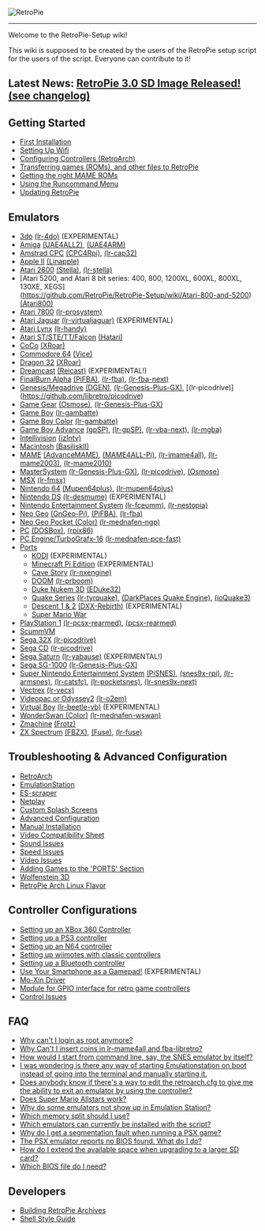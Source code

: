 ![RetroPie](http://blog.petrockblock.com/wp-content/uploads/2015/12/RetroPie_Logo_BW2.png)
***


Welcome to the RetroPie-Setup wiki!

This wiki is supposed to be created by the users of the RetroPie setup script for the users of the script. Everyone can contribute to it!

## Latest News: [RetroPie 3.0 SD Image Released!](http://blog.petrockblock.com/retropie/retropie-downloads/) [(see changelog)](https://github.com/RetroPie/RetroPie-Setup/wiki/Changelogs)


## Getting Started
* [First Installation](https://github.com/RetroPie/RetroPie-Setup/wiki/First-Installation)
* [Setting Up Wifi](https://github.com/RetroPie/RetroPie-Setup/wiki/Setting-Up-Wifi)
* [Configuring Controllers (RetroArch)](https://github.com/RetroPie/RetroPie-Setup/wiki/RetroArch-Configuration)
* [Transferring games (ROMs), and other files to RetroPie](https://github.com/RetroPie/RetroPie-Setup/wiki/How-to-get-ROMs-on-the-SD-card)
* [Getting the right MAME ROMs](https://github.com/RetroPie/RetroPie-Setup/wiki/Managing-ROMs)
* [Using the Runcommand Menu](https://github.com/RetroPie/RetroPie-Setup/wiki/runcommand)
* [Updating RetroPie](https://github.com/RetroPie/RetroPie-Setup/wiki/Updating-RetroPie)

## Emulators
* [3do](https://github.com/RetroPie/RetroPie-Setup/wiki/3do) [(lr-4do)](https://github.com/libretro/4do-libretro) (EXPERIMENTAL)
* [Amiga](https://github.com/RetroPie/RetroPie-Setup/wiki/Amiga) [(UAE4ALL2)](https://github.com/RetroPie/uae4all2), [(UAE4ARM)](https://github.com/Chips-fr/uae4arm-rpi/)
* [Amstrad CPC](https://github.com/RetroPie/RetroPie-Setup/wiki/Amstrad-CPC) [(CPC4Rpi)](http://gaming.capsule-sa.co.za/?gamepress_reviews=cpc4rpi-cpc-6128-emulator-for-raspberry-pi), [(lr-cap32)](https://github.com/libretro/libretro-cap32.git)
* [Apple II](https://github.com/RetroPie/RetroPie-Setup/wiki/Apple-II) [(Linapple)](http://sourceforge.net/projects/linapple/)
* [Atari 2600](https://github.com/RetroPie/RetroPie-Setup/wiki/Atari-2600) [(Stella)](http://stella.sourceforge.net/), [(lr-stella)](https://github.com/libretro/stella-libretro)
* [Atari 5200, and Atari 8 bit series: 400, 800, 1200XL, 600XL, 800XL, 130XE, XEGS]      
 (https://github.com/RetroPie/RetroPie-Setup/wiki/Atari-800-and-5200) [(Atari800)](http://atari800.sourceforge.net/)
* [Atari 7800](https://github.com/RetroPie/RetroPie-Setup/wiki/Atari-7800) [(lr-prosystem)](https://github.com/libretro/prosystem-libretro)
* [Atari Jaguar](https://github.com/RetroPie/RetroPie-Setup/wiki/Atari-Jaguar) [(lr-virtualjaguar)](https://github.com/libretro/virtualjaguar-libretro) (EXPERIMENTAL)
* [Atari Lynx](https://github.com/RetroPie/RetroPie-Setup/wiki/Atari-Lynx) [(lr-handy)](https://github.com/libretro/libretro-handy)
* [Atari ST/STE/TT/Falcon](https://github.com/RetroPie/RetroPie-Setup/wiki/Atari-ST-STE-TT-Falcon) [(Hatari)](http://hatari.tuxfamily.org/)
* [CoCo](https://github.com/RetroPie/RetroPie-Setup/wiki/Coco) [(XRoar)](http://www.6809.org.uk/xroar/)
* [Commodore 64](https://github.com/RetroPie/RetroPie-Setup/wiki/Commodore-64) [(Vice)](http://vice-emu.sourceforge.net/)
* [Dragon 32](https://github.com/RetroPie/RetroPie-Setup/wiki/Dragon) [(XRoar)](http://www.6809.org.uk/xroar/)
* [Dreamcast](https://github.com/RetroPie/RetroPie-Setup/wiki/Dreamcast) [(Reicast)](https://github.com/reicast/reicast-emulator) (EXPERIMENTAL!)
* [FinalBurn Alpha](https://github.com/RetroPie/RetroPie-Setup/wiki/FinalBurn-Alpha) [(PiFBA)](https://github.com/RetroPie/pifba), [(lr-fba)](https://github.com/libretro/fba-libretro), [(lr-fba-next)](https://github.com/libretro/libretro-fba.git)
* [Genesis/Megadrive](https://github.com/RetroPie/RetroPie-Setup/wiki/Genesis-Megadrive) [(DGEN)](http://dgen.sourceforge.net/), [(lr-Genesis-Plus-GX)](https://github.com/libretro/Genesis-Plus-GX), [(lr-picodrive)] (https://github.com/libretro/picodrive)
* [Game Gear](https://github.com/RetroPie/RetroPie-Setup/wiki/Game-Gear) [(Osmose)](https://github.com/RetroPie/osmose-rpi), [(lr-Genesis-Plus-GX)](https://github.com/libretro/Genesis-Plus-GX)
* [Game Boy](https://github.com/RetroPie/RetroPie-Setup/wiki/Game-Boy) [(lr-gambatte)](https://github.com/libretro/gambatte-libretro)
* [Game Boy Color](https://github.com/RetroPie/RetroPie-Setup/wiki/Game-Boy-Color) [(lr-gambatte)](https://github.com/libretro/gambatte-libretro)
* [Game Boy Advance](https://github.com/RetroPie/RetroPie-Setup/wiki/Game-Boy-Advance) [(gpSP)](https://github.com/DPRCZ/gpsp), [(lr-gpSP)](https://github.com/libretro/gpsp), [(lr-vba-next)](https://github.com/libretro/vba-next),
[(lr-mgba)](https://github.com/libretro/mgba)
* [Intellivision](https://github.com/RetroPie/RetroPie-Setup/wiki/Intellivision) [(jzIntv)](http://spatula-city.org/~im14u2c/intv/)
* [Macintosh](https://github.com/RetroPie/RetroPie-Setup/wiki/Macintosh) [(BasiliskII)](http://basilisk.cebix.net/)
* [MAME](https://github.com/RetroPie/RetroPie-Setup/wiki/MAME) [(AdvanceMAME)](http://advancemame.sourceforge.net/), [(MAME4ALL-Pi)](https://github.com/RetroPie/mame4all-pi), [(lr-imame4all)](https://github.com/libretro/imame4all-libretro), [(lr-mame2003)](https://github.com/libretro/mame2003-libretro), [(lr-mame2010)](https://github.com/libretro/mame2010-libretro)
* [MasterSystem](https://github.com/RetroPie/RetroPie-Setup/wiki/Master-System) [(lr-Genesis-Plus-GX)](https://github.com/libretro/Genesis-Plus-GX), [(lr-picodrive)](https://github.com/libretro/picodrive),  [(Osmose)](https://github.com/RetroPie/osmose-rpi)
* [MSX](https://github.com/RetroPie/RetroPie-Setup/wiki/MSX) [(lr-fmsx)](https://github.com/libretro/fmsx-libretro)
* [Nintendo 64](https://github.com/RetroPie/RetroPie-Setup/wiki/Nintendo-64) [(Mupen64plus)](https://code.google.com/p/mupen64plus/), [(lr-mupen64plus)](https://github.com/libretro/mupen64plus-libretro)
* [Nintendo DS](https://github.com/RetroPie/RetroPie-Setup/wiki/Nintendo-DS) [(lr-desmume)](https://github.com/libretro/desmume) (EXPERIMENTAL)
* [Nintendo Entertainment System](https://github.com/RetroPie/RetroPie-Setup/wiki/Nintendo-Entertainment-System) [(lr-fceumm)](https://github.com/libretro/libretro-fceumm), [(lr-nestopia)](https://github.com/libretro/nestopia)
* [Neo Geo](https://github.com/RetroPie/RetroPie-Setup/wiki/Neo-Geo) [(GnGeo-Pi)](https://github.com/ymartel06/GnGeo-Pi), [(PiFBA)](https://github.com/RetroPie/pifba), [(lr-fba)](https://github.com/libretro/fba-libretro)
* [Neo Geo Pocket (Color)](https://github.com/RetroPie/RetroPie-Setup/wiki/Neo-Geo-Pocket) [(lr-mednafen-ngp)](https://github.com/libretro/beetle-ngp-libretro.git)
* [PC](https://github.com/RetroPie/RetroPie-Setup/wiki/PC) [(DOSBox)](http://www.dosbox.com/), [(rpix86)](http://rpix86.patrickaalto.com/)
* [PC Engine/TurboGrafx-16](https://github.com/RetroPie/RetroPie-Setup/wiki/PC-Engine) [(lr-mednafen-pce-fast)](https://github.com/libretro/beetle-pce-fast-libretro)
* [Ports](https://github.com/RetroPie/RetroPie-Setup/wiki/Ports)
  * [KODI](https://github.com/RetroPie/RetroPie-Setup/wiki/KODI) (EXPERIMENTAL)
  * [Minecraft Pi Edition](https://github.com/RetroPie/RetroPie-Setup/wiki/Minecraft) (EXPERIMENTAL)
  * [Cave Story](https://github.com/RetroPie/RetroPie-Setup/wiki/CaveStory) [(lr-nxengine)](https://github.com/libretro/nxengine-libretro)
  * [DOOM](https://github.com/RetroPie/RetroPie-Setup/wiki/Doom) [(lr-prboom)](https://github.com/libretro/libretro-prboom)
  * [Duke Nukem 3D](https://github.com/RetroPie/RetroPie-Setup/wiki/Duke-Nukem-3D) [(EDuke32)](http://www.eduke32.com/)
  * [Quake Series](https://github.com/RetroPie/RetroPie-Setup/wiki/Quake) [(lr-tyrquake)](https://github.com/libretro/tyrquake), [(DarkPlaces Quake Engine)](https://github.com/autonomous1/darkplacesrpi), [(ioQuake3)](https://github.com/raspberrypi/quake3)
  * [Descent 1 & 2](https://github.com/RetroPie/RetroPie-Setup/wiki/Descent) [(DXX-Rebirth)](http://www.dxx-rebirth.com/) (EXPERIMENTAL)
  * [Super Mario War](https://github.com/RetroPie/RetroPie-Setup/wiki/Super-Mario-War)
* [PlayStation 1](https://github.com/RetroPie/RetroPie-Setup/wiki/Playstation-1) [(lr-pcsx-rearmed)](https://github.com/libretro/pcsx_rearmed), [(pcsx-rearmed)](https://github.com/notaz/pcsx_rearmed)
* [ScummVM](https://github.com/RetroPie/RetroPie-Setup/wiki/ScummVM)
* [Sega 32X](https://github.com/RetroPie/RetroPie-Setup/wiki/Sega-32X) [(lr-picodrive)](https://github.com/libretro/picodrive)
* [Sega CD](https://github.com/RetroPie/RetroPie-Setup/wiki/Sega-CD) [(lr-picodrive)](https://github.com/libretro/picodrive)
* [Sega Saturn](https://github.com/RetroPie/RetroPie-Setup/wiki/Saturn) [(lr-yabause)](https://github.com/libretro/yabause) (EXPERIMENTAL!)
* [Sega SG-1000](https://github.com/RetroPie/RetroPie-Setup/wiki/SG-1000) [(lr-Genesis-Plus-GX)](https://github.com/libretro/Genesis-Plus-GX)
* [Super Nintendo Entertainment System](https://github.com/RetroPie/RetroPie-Setup/wiki/Super-Nintendo-Entertainment-System) [(PiSNES)](https://github.com/RetroPie/pisnes), [(snes9x-rpi)](https://github.com/RetroPie/snes9x-rpi), [(lr-armsnes)](https://github.com/rmaz/ARMSNES-libretro), [(lr-catsfc)](https://github.com/libretro/CATSFC-libretro), [(lr-pocketsnes)](https://github.com/libretro/pocketsnes-libretro), [(lr-snes9x-next)](https://github.com/libretro/snes9x-next)
* [Vectrex](https://github.com/RetroPie/RetroPie-Setup/wiki/Vectrex) [(lr-vecx)](https://github.com/libretro/libretro-vecx)
* [Videopac or Odyssey2](https://github.com/RetroPie/RetroPie-Setup/wiki/VideoPac-or-Odyssey-2) [(lr-o2em)](https://github.com/libretro/libretro-o2em)
* [Virtual Boy](https://github.com/RetroPie/RetroPie-Setup/wiki/Virtual-Boy) [(lr-beetle-vb)](https://github.com/libretro/beetle-vb-libretro) (EXPERIMENTAL)
* [WonderSwan (Color)](https://github.com/RetroPie/RetroPie-Setup/wiki/WonderSwan) [(lr-mednafen-wswan)](https://github.com/libretro/beetle-wswan-libretro)
* [Zmachine](https://github.com/RetroPie/RetroPie-Setup/wiki/Zmachine) [(Frotz)](http://frotz.sourceforge.net/)
* [ZX Spectrum](https://github.com/RetroPie/RetroPie-Setup/wiki/ZX-Spectrum) [(FBZX)](http://www.rastersoft.com/fbzx.html), [(Fuse)](http://fuse-emulator.sourceforge.net/), [(lr-fuse)](https://github.com/libretro/fuse-libretro)

## Troubleshooting & Advanced Configuration
* [RetroArch](https://github.com/RetroPie/RetroPie-Setup/wiki/RetroArch)
* [EmulationStation](https://github.com/RetroPie/RetroPie-Setup/wiki/EmulationStation)
* [ES-scraper](https://github.com/RetroPie/RetroPie-Setup/wiki/ES-scraper)
* [Netplay](https://github.com/RetroPie/RetroPie-Setup/wiki/Netplay)
* [Custom Splash Screens](https://github.com/RetroPie/RetroPie-Setup/wiki/splashscreen)
* [Advanced Configuration](https://github.com/RetroPie/RetroPie-Setup/wiki/Advanced-Configuration)
* [Manual Installation](https://github.com/RetroPie/RetroPie-Setup/wiki/First-Installation)
* [Video Compatibility Sheet](https://github.com/RetroPie/RetroPie-Setup/wiki/Compatibility-Sheet)
* [Sound Issues](https://github.com/RetroPie/RetroPie-Setup/wiki/Sound-Issues)
* [Speed Issues](https://github.com/RetroPie/RetroPie-Setup/wiki/Speed-Issues)
* [Video Issues](https://github.com/RetroPie/RetroPie-Setup/wiki/Video-Issues)
* [Adding Games to the 'PORTS' Section](https://github.com/RetroPie/RetroPie-Setup/wiki/Adding-software-to-Ports)
* [Wolfenstein 3D](https://github.com/RetroPie/RetroPie-Setup/wiki/Wolfenstein-3D-Troubleshooting)
* [RetroPie Arch Linux Flavor](https://github.com/RetroPie/RetroPie-Setup/wiki/RetroPie-Arch-Linux-Flavor)

## Controller Configurations
* [Setting up an XBox 360 Controller](https://github.com/RetroPie/RetroPie-Setup/wiki/Setting-up-the-XBox360-controller)
* [Setting up a PS3 controller](https://github.com/RetroPie/RetroPie-Setup/wiki/Setting-up-a-PS3-controller)
* [Setting up an N64 controller](https://github.com/RetroPie/RetroPie-Setup/wiki/Setting-up-an-N64-controller)
* [Setting up wiimotes with classic controllers](https://github.com/RetroPie/RetroPie-Setup/wiki/Wiimotes-with-classic-controllers)
* [Setting up a Bluetooth controller](https://github.com/RetroPie/RetroPie-Setup/wiki/Setting-up-a-Bluetooth-controller)
* [Use Your Smartphone as a Gamepad!](https://github.com/RetroPie/RetroPie-Setup/wiki/Virtual-Gamepad) (EXPERIMENTAL)
* [Mo-Xin Driver](https://github.com/RetroPie/RetroPie-Setup/wiki/Troubles-with-the-Xin-Mo-Controller)
* [Module for GPIO interface for retro game controllers](https://github.com/RetroPie/RetroPie-Setup/wiki/Module-for-GPIO-interface-for-retro-game-controllers)
* [Control Issues](https://github.com/RetroPie/RetroPie-Setup/wiki/Control-Issues)

## FAQ
* [Why can't I login as root anymore?](https://github.com/RetroPie/RetroPie-Setup/wiki/Root-Password)
* [Why Can't I insert coins in lr-mame4all and fba-libretro?](https://github.com/RetroPie/RetroPie-Setup/wiki/Can't-Insert-Coins%3F)
* [How would I start from command line, say, the SNES emulator by itself?](https://github.com/RetroPie/RetroPie-Setup/wiki/How-would-I-start-from-command-line,-say,-the-SNES-emulator-by-itself%3F)
* [I was wondering is there any way of starting Emulationstation on boot instead of going into the terminal and manually starting it.](https://github.com/RetroPie/RetroPie-Setup/wiki/I-was-wondering-is-there-any-way-of-starting-Emulationstation-on-boot-instead-of-going-into-the-terminal-and-manually-starting-it.)
* [Does anybody know if there's a way to edit the retroarch.cfg to give me the ability to exit an emulator by using the controller?](https://github.com/RetroPie/RetroPie-Setup/wiki/Does-anybody-know-if-there%27s-a-way-to-edit-the-retroarch.cfg-to-give-me-the-ability-to-exit-an-emulator-by-using-the-controller%3F)
* [Does Super Mario Allstars work?](https://github.com/RetroPie/RetroPie-Setup/wiki/Does-Super-Mario-All-Stars-work%3F)
* [Why do some emulators not show up in Emulation Station?](https://github.com/RetroPie/RetroPie-Setup/wiki/Why-do-some-emulators-not-show-up%3F)
* [Which memory split should I use?](https://github.com/RetroPie/RetroPie-Setup/wiki/Which-memory-split-should-I-use%3F)
* [Which emulators can currently be installed with the script?](https://github.com/RetroPie/RetroPie-Setup/wiki/Supported-Systems-Emulators)
* [Why do I get a segmentation fault when running a PSX game?](https://github.com/RetroPie/RetroPie-Setup/wiki/Why-do-I-get-a-segmentation-fault-when-running-a-PSX-game%3F)
* [The PSX emulator reports no BIOS found. What do I do?](https://github.com/RetroPie/RetroPie-Setup/wiki/The-PSX-emulator-reports-no-BIOS-found.-What-do-I-do%3F)
* [How do I extend the available space when upgrading to a larger SD card?](https://github.com/RetroPie/RetroPie-Setup/wiki/How-do-I-extend-the-available-space-when-upgrading-to-a-larger-SD-card)
* [Which BIOS file do I need?](https://github.com/RetroPie/RetroPie-Setup/wiki/BIOS-setup-for-RetroPie)

## Developers

 * [Building RetroPie Archives](https://github.com/RetroPie/RetroPie-Setup/wiki/Building-RetroPie-Archives)
 * [Shell Style Guide](https://github.com/RetroPie/RetroPie-Setup/wiki/Shell-Style-Guide)
